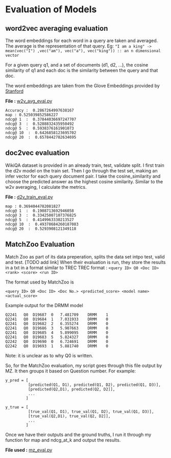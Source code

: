 # Evaluation of Models

## word2vec averaging evaluation
The word embeddings for each word in a query are taken and averaged.
The average is the representation of that query.
Eg: `"I am a king" -> mean(vec("I") ,vec("am"), vec("a"), vec("king")) :: an n dimensional vector`

For a given query q1, and a set of documents (d1, d2, ...),
the cosine similarity of q1 and each doc is the similarity between the query and that doc.

The word embeddings are taken from the Glove Embeddings provided by [Stanford](TODO)

**File :** [w2v_avg_eval.py](TODO)

```
Accuracy :  0.2867264997638167
map : 0.525039852586227
ndcg@ 1  :  0.37844036697247707
ndcg@ 3  :  0.5288832435950492
ndcg@ 5  :  0.5938376161901073
ndcg@ 10  :  0.6426858123695702
ndcg@ 20  :  0.6578442782634695
```

## doc2vec evaluation
WikiQA dataset is provided in an already train, test, validate split.
I first train the d2v model on the train set.
Then I go through the test set, making an infer vector for each query document pair. I take the cosine_similarity
and choose the predicted answer as the highest cosine similarity.
Similar to the w2v averaging, I calculate the metrics.

**File :** [d2v_train_eval.py](TODO)

```
map : 0.3694044782081827
ndcg@ 1  :  0.1908713692946058
ndcg@ 3  :  0.33425007107376825
ndcg@ 5  :  0.4149963330213527
ndcg@ 10  :  0.49378684260187083
ndcg@ 20  :  0.5293908121349118
```

## MatchZoo Evaluation
Match Zoo as part of its data preperation, splits the data set intpo test, valid and test. [TODO add link]
When their evaluation is run, they store the results in a txt in a format similar to TREC
TREC format : `<query ID> Q0 <Doc ID> <rank> <score> <run ID>`

The format used by MatchZoo is
```
<query ID> Q0 <Doc ID> <Doc No.> <predicted_score> <model name> <actual_score>
```

Example output for the DRMM model
```
Q2241	Q0	D19687	0	7.481709	DRMM	1
Q2241	Q0	D19684	1	7.031933	DRMM	0
Q2241	Q0	D19682	2	6.355274	DRMM	0
Q2241	Q0	D19686	3	5.907663	DRMM	0
Q2241	Q0	D19685	4	5.899095	DRMM	0
Q2241	Q0	D19683	5	5.824327	DRMM	0
Q2242	Q0	D19690	0	6.724691	DRMM	0
Q2242	Q0	D19693	1	5.881740	DRMM	0
```

Note: it is unclear as to why Q0 is written.

So, for the MatchZoo evaluation, my script goes through this file output by MZ.
It then groups it based on Question number.
For example:
```
y_pred = [
		  [predicted(Q1, D1), predicted(Q1, D2), predicted(Q1, D3)], 
		  [predicted(Q2,D1), predicted(Q2, D2]], 
		  ... 
		 ]

y_true = [
		  [true_val(Q1, D1), true_val(Q1, D2), true_val(Q1, D3)], 
		  [true_val(Q2,D1), true_val(Q2, D2]],
		  ... 
		 ]
```

Once we have their outputs and the ground truths, I run it through my function for map and ndcg_at_k
and output the results.

**File used :** [mz_eval.py]()
